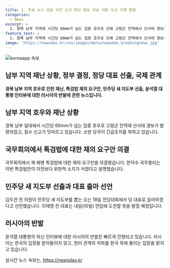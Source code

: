 ```yaml
---
title: 1. 주요 뉴스 오늘 사건 소식 최신 정보 이슈 사망 사고 기록 발표
categories:
  - News
excerpt: >
  1. 경북 남부 지역에 시간당 60mm가 넘는 집중 호우로 인해 고령군 전역에서 산사태 경보가 발령되고, 침수 신고가 잇따라 나와 소방 당국이 긴급조치 중. 2. 정부가 국무회의에서 채 해병 특검법에 대한 재의 요구안을 의결, 한덕수 국무총리가 위헌적 소지에 대해 설명. 3. 김두관 전 의원이 18일 전당대회에서 민주당 당 대표 출마 선언, 이재명 전 대표는 내일 연임 도전 예정. 4. 윤석열 대통령의 외신 인터뷰에서 러시아가 한러 관계 악화 원인을 한국에 있다고 주장.
feature_text: >
  1. 경북 남부 지역에 시간당 60mm가 넘는 집중 호우로 인해 고령군 전역에서 산사태 경보가 발령되고, 침수 신고가 잇따라 나와 소방 당국이 긴급조치 중. 2. 정부가 국무회의에서 채 해병 특검법에 대한 재의 요구안을 의결, 한덕수 국무총리가 위헌적 소지에 대해 설명. 3. 김두관 전 의원이 18일 전당대회에서 민주당 당 대표 출마 선언, 이재명 전 대표는 내일 연임 도전 예정. 4. 윤석열 대통령의 외신 인터뷰에서 러시아가 한러 관계 악화 원인을 한국에 있다고 주장.
image: 'https://newsdao.kr/res/images/meta/newsdao_breakingnews.jpg'
---
```


<p><img src="https://newsdao.kr/res/images/meta/newsdao_breakingnews.jpg" alt="koreaapp 속보" /></p>

<h2>남부 지역 재난 상황, 정부 결정, 정당 대표 선출, 국제 관계</h2>

<p data-ke-size="size16"><b>경북 남부 지역 호우로 인한 재난, 특검법 재의 요구안, 민주당 새 지도부 선출, 윤석열 대통령 인터뷰에 대한 러시아의 반발에 관한 뉴스입니다.</b></p>

<h2 data-ke-size="size26">남부 지역 호우와 재난 상황</h2>

<p>경북 남부 일대에서 시간당 60mm가 넘는 집중 호우로 고령군 전역에 산사태 경보가 발령되었고, 침수 신고가 잇따르고 있습니다. 소방 당국이 긴급조치를 취하고 있습니다.</p>

<h2 data-ke-size="size26">국무회의에서 특검법에 대한 재의 요구안 의결</h2>

<p>국무회의에서 채 해병 특검법에 대한 재의 요구안을 의결했습니다. 한덕수 국무총리는 이번 특검법안이 이전보다 위헌적 소지가 커졌다고 설명했습니다.</p>

<h2 data-ke-size="size26">민주당 새 지도부 선출과 대표 출마 선언</h2>

<p>김두관 전 의원이 민주당 새 지도부를 뽑는 오는 18일 전당대회에서 당 대표로 출마하겠다고 선언했습니다. 이재명 전 대표는 내일(10일) 연임에 도전할 뜻을 밝힐 예정입니다.</p>

<h2 data-ke-size="size26">러시아의 반발</h2>

<p>윤석열 대통령의 외신 인터뷰에 대한 러시아의 반발은 빠르게 진행되고 있습니다. 러시아는 한국의 입장을 받아들이지 않고, 한러 관계의 악화를 한국 측에 돌리는 입장을 밝히고 있습니다.</p>
실시간 뉴스 속보는, <a href="https://newsdao.kr" rel="dofollow">https://newsdao.kr</a>


